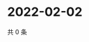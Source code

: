 # 2022-02-02

共 0 条

<!-- BEGIN WEIBO -->
<!-- 最后更新时间 Wed Feb 02 2022 14:13:49 GMT+0800 (China Standard Time) -->

<!-- END WEIBO -->
